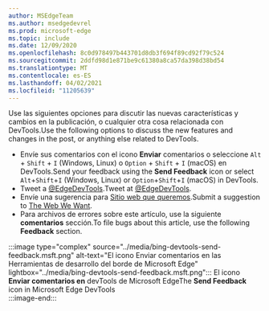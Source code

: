 ```yaml
---
author: MSEdgeTeam
ms.author: msedgedevrel
ms.prod: microsoft-edge
ms.topic: include
ms.date: 12/09/2020
ms.openlocfilehash: 8c0d978497b443701d8db3f694f89cd92f79c524
ms.sourcegitcommit: 2ddfd98d1e871be9c61380a8ca57da398d38bd54
ms.translationtype: MT
ms.contentlocale: es-ES
ms.lasthandoff: 04/02/2021
ms.locfileid: "11205639"
---
```

<span data-ttu-id="3cf66-101">Use las siguientes opciones para discutir las nuevas características y cambios en la publicación, o cualquier otra cosa relacionada con DevTools.</span><span class="sxs-lookup"><span data-stu-id="3cf66-101">Use the following options to discuss the new features and changes in the post, or anything else related to DevTools.</span></span>  

*   <span data-ttu-id="3cf66-102">Envíe sus comentarios con el icono **Enviar** comentarios o seleccione `Alt` + `Shift` + `I` \(Windows, Linux\) o `Option` + `Shift` + `I` \(macOS\) en DevTools.</span><span class="sxs-lookup"><span data-stu-id="3cf66-102">Send your feedback using the **Send Feedback** icon or select `Alt`+`Shift`+`I` \(Windows, Linux\) or `Option`+`Shift`+`I` \(macOS\) in DevTools.</span></span>  
*   <span data-ttu-id="3cf66-103">Tweet a [@EdgeDevTools][PostTweetEdgeDevTools].</span><span class="sxs-lookup"><span data-stu-id="3cf66-103">Tweet at [@EdgeDevTools][PostTweetEdgeDevTools].</span></span>  
*   <span data-ttu-id="3cf66-104">Envíe una sugerencia para [Sitio web que queremos][TheWebWeWant].</span><span class="sxs-lookup"><span data-stu-id="3cf66-104">Submit a suggestion to [The Web We Want][TheWebWeWant].</span></span>  
*   <span data-ttu-id="3cf66-105">Para archivos de errores sobre este artículo, use la siguiente **comentarios** sección.</span><span class="sxs-lookup"><span data-stu-id="3cf66-105">To file bugs about this article, use the following **Feedback** section.</span></span>  

:::image type="complex" source="../media/bing-devtools-send-feedback.msft.png" alt-text="El icono Enviar comentarios en las Herramientas de desarrollo del borde de Microsoft Edge" lightbox="../media/bing-devtools-send-feedback.msft.png":::
   <span data-ttu-id="3cf66-107">El icono **Enviar comentarios en** devTools de Microsoft Edge</span><span class="sxs-lookup"><span data-stu-id="3cf66-107">The **Send Feedback** icon in Microsoft Edge DevTools</span></span>  
:::image-end:::  

<!-- links -->  

[PostTweetEdgeDevTools]: https://twitter.com/intent/tweet?text=@EdgeDevTools "@EdgeDevTools | Publicar un Tweet"  

[EdgeDevToolsTwitterAccount]: https://twitter.com/EdgeDevTools "@EdgeDevTools cuenta de Twitter"  

[GitHubMicrosoftDocsEdgeDeveloperNewIssue]: https://github.com/MicrosoftDocs/edge-developer/issues/new?title=[DevTools%20Docs%20Feedback] "Nuevo problema: MicrosoftDocs/programador perimetral - GitHub"  

[TheWebWeWant]: https://webwewant.fyi "La web que queremos"  
